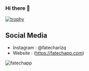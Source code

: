 ### Hi there 👋

<!--
**Fatechapp/Fatechapp** is a ✨ _special_ ✨ repository because its `README.md` (this file) appears on your GitHub profile.

Here are some ideas to get you started:

- 🔭 I’m currently working on ...
- 🌱 I’m currently learning ...
- 👯 I’m looking to collaborate on ...
- 🤔 I’m looking for help with ...
- 💬 Ask me about ...
- 📫 How to reach me: ...
- 😄 Pronouns: ...
- ⚡ Fun fact: ...
-->

[![trophy](https://github-profile-trophy.vercel.app/?username=Fatechapp)](https://github.com/Fatechapp/github-profile-trophy)

## Social Media
- Instagram  : @fatecharizq
- Website    : (https://fatechapp.com)

<p><img align="center" src="https://github-readme-streak-stats.herokuapp.com/?user=mzf11125&" alt="fatechapp" /></p>
